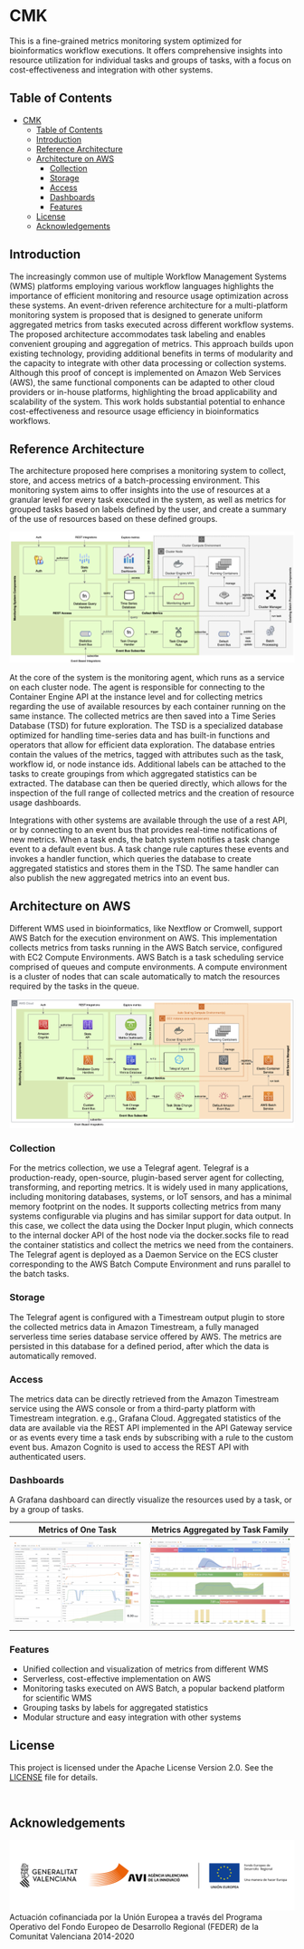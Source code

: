 
# CMK

This is a fine-grained metrics monitoring system optimized for bioinformatics workflow executions. It offers comprehensive insights into resource utilization for individual tasks and groups of tasks, with a focus on cost-effectiveness and integration with other systems.

## Table of Contents

- [CMK](#cmk)
  - [Table of Contents](#table-of-contents)
  - [Introduction](#introduction)
  - [Reference Architecture](#reference-architecture)
  - [Architecture on AWS](#architecture-on-aws)
    - [Collection](#collection)
    - [Storage](#storage)
    - [Access](#access)
    - [Dashboards](#dashboards)
    - [Features](#features)
  - [License](#license)
  - [Acknowledgements](#acknowledgements)

## Introduction

The increasingly common use of multiple Workflow Management Systems (WMS) platforms employing various workflow languages highlights the importance of efficient monitoring and resource usage optimization across these systems. An event-driven reference architecture for a multi-platform monitoring system is proposed that is designed to generate uniform aggregated metrics from tasks executed across different workflow systems. The proposed architecture accommodates task labeling and enables convenient grouping and aggregation of metrics. This approach builds upon existing technology, providing additional benefits in terms of modularity and the capacity to integrate with other data processing or collection systems. Although this proof of concept is implemented on Amazon Web Services (AWS), the same functional components can be adapted to other cloud providers or in-house platforms, highlighting the broad applicability and scalability of the system. This work holds substantial potential to enhance cost-effectiveness and resource usage efficiency in bioinformatics workflows.

## Reference Architecture

The architecture proposed here comprises a monitoring system to collect, store, and access metrics of a batch-processing environment. This monitoring system aims to offer insights into the use of resources at a granular level for every task executed in the system, as well as metrics for grouped tasks based on labels defined by the user, and create a summary of the use of resources based on these defined groups.

![Reference architecture](img/ma_generic.png)

At the core of the system is the monitoring agent, which runs as a service on each cluster node. The agent is responsible for connecting to the Container Engine API at the instance level and for collecting metrics regarding the use of available resources by each container running on the same instance. The collected metrics are then saved into a Time Series Database (TSD) for future exploration. The TSD is a specialized database optimized for handling time-series data and has built-in functions and operators that allow for efficient data exploration. The database entries contain the values of the metrics, tagged with attributes such as the task, workflow id, or node instance ids. Additional labels can be attached to the tasks to create groupings from which aggregated statistics can be extracted. The database can then be queried directly, which allows for the inspection of the full range of collected metrics and the creation of resource usage dashboards.

Integrations with other systems are available through the use of a rest API, or by connecting to an event bus that provides real-time notifications of new metrics. When a task ends, the batch system notifies a task change event to a default event bus. A task change rule captures these events and invokes a handler function, which queries the database to create aggregated statistics and stores them in the TSD. The same handler can also publish the new aggregated metrics into an event bus.

## Architecture on AWS

Different  WMS used in bioinformatics, like Nextflow or Cromwell, support AWS Batch for the execution environment on AWS. This implementation collects metrics from tasks running in the AWS Batch service, configured with EC2 Compute Environments. AWS Batch is a task scheduling service comprised of queues and compute environments. A compute environment is a cluster of nodes that can scale automatically to match the resources required by the tasks in the queue.

![AWS architecture](img/ma_aws.png)

### Collection

For the metrics collection, we use a Telegraf agent. Telegraf is a production-ready, open-source, plugin-based server agent for collecting, transforming, and reporting metrics. It is widely used in many applications, including monitoring databases, systems, or IoT sensors, and has a minimal memory footprint on the nodes. It supports collecting metrics from many systems configurable via plugins and has similar support for data output. In this case, we collect the data using the Docker Input plugin, which connects to the internal docker API of the host node via the docker.socks file to read the container statistics and collect the metrics we need from the containers. The Telegraf agent is deployed as a Daemon Service on the ECS cluster corresponding to the AWS Batch Compute Environment and runs parallel to the batch tasks.

### Storage

The Telegraf agent is configured with a Timestream output plugin to store the collected metrics data in Amazon Timestream, a fully managed serverless time series database service offered by AWS. The metrics are persisted in this database for a defined period, after which the data is automatically removed.

### Access

The metrics data can be directly retrieved from the Amazon Timestream service using the AWS console or from a third-party platform with Timestream integration. e.g., Grafana Cloud.
Aggregated statistics of the data are available via the REST API implemented in the API Gateway service or as events every time a task ends by subscribing with a rule to the custom event bus.
Amazon Cognito is used to access the REST API with authenticated users.

### Dashboards

A Grafana dashboard can directly visualize the resources used by a task, or by a group of tasks.

Metrics of One Task             |  Metrics Aggregated by Task Family
:-------------------------:|:-------------------------:
![](img/dashboard_one_task.png)  |  ![](img/dashboard_aggregate_by_family.png)

### Features

- Unified collection and visualization of metrics from different WMS
- Serverless, cost-effective implementation on AWS
- Monitoring tasks executed on AWS Batch, a popular backend platform for scientific WMS
- Grouping tasks by labels for aggregated statistics
- Modular structure and easy integration with other systems

## License

This project is licensed under the Apache License Version 2.0. See the [LICENSE](LICENSE) file for details.

<br>

## Acknowledgements

![](img/logo_UE_FEDER_horiz_convivencia_AVI_Cas.png)
Actuación cofinanciada por la Unión Europea a través del Programa Operativo del Fondo Europeo de Desarrollo Regional (FEDER) de la Comunitat Valenciana 2014-2020
